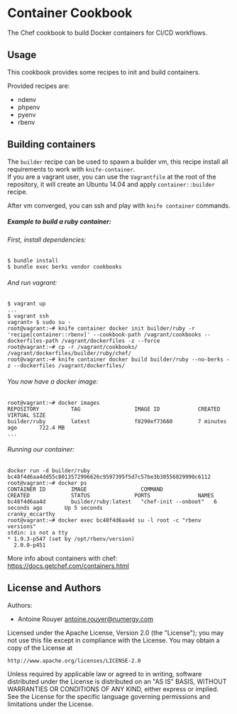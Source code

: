 Container Cookbook
==================
The Chef cookbook to build Docker containers for CI/CD workflows.  

Usage
-----
This cookbook provides some recipes to init and build containers.  

Provided recipes are:  
- ndenv  
- phpenv  
- pyenv  
- rbenv  

Building containers
-------------------
The `builder` recipe can be used to spawn a builder vm, this recipe install all requirements to work with `knife-container`.  
If you are a vagrant user, you can use the `Vagrantfile` at the root of the repository, it will create an Ubuntu 14.04 and apply
`container::builder` recipe.  

After vm converged, you can ssh and play with `knife container` commands.  

##### Example to build a ruby container:  

###### First, install dependencies:  
```
$ bundle install
$ bundle exec berks vendor cookbooks
```

###### And run vagrant:  
```
$ vagrant up
...
$ vagrant ssh
vagrant> $ sudo su -
root@vagrant:~# knife container docker init builder/ruby -r 'recipe[container::rbenv]' --cookbook-path /vagrant/cookbooks --dockerfiles-path /vagrant/dockerfiles -z --force
root@vagrant:~# cp -r /vagrant/cookbooks/ /vagrant/dockerfiles/builder/ruby/chef/
root@vagrant:~# knife container docker build builder/ruby --no-berks -z --dockerfiles /vagrant/dockerfiles/
```

###### You now have a docker image:  
```
root@vagrant:~# docker images
REPOSITORY          TAG                 IMAGE ID            CREATED             VIRTUAL SIZE
builder/ruby        latest              f8290ef73660        7 minutes ago       722.4 MB
...
```

###### Running our container:  
```
docker run -d builder/ruby
bc48f4d6aa4dd55c8013572996626c9597395f5d7c57be3b30556029990c6112
root@vagrant:~# docker ps
CONTAINER ID        IMAGE                 COMMAND                CREATED             STATUS              PORTS               NAMES
bc48f4d6aa4d        builder/ruby:latest   "chef-init --onboot"   6 seconds ago       Up 5 seconds                            cranky_mccarthy
root@vagrant:~# docker exec bc48f4d6aa4d su -l root -c "rbenv versions"
stdin: is not a tty
* 1.9.3-p547 (set by /opt/rbenv/version)
  2.0.0-p451
```

More info about containers with chef: https://docs.getchef.com/containers.html

License and Authors
-------------------
Authors:
- Antoine Rouyer <antoine.rouyer@numergy.com>

Licensed under the Apache License, Version 2.0 (the "License"); you may not use this file except in compliance with the License. You may obtain a copy of the License at

    http://www.apache.org/licenses/LICENSE-2.0

Unless required by applicable law or agreed to in writing, software distributed under the License is distributed on an "AS IS" BASIS, WITHOUT WARRANTIES OR CONDITIONS OF ANY KIND, either express or implied. See the License for the specific language governing permissions and limitations under the License.

